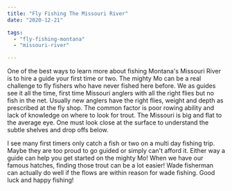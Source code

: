 ```yaml
---
title: "Fly Fishing The Missouri River"
date: "2020-12-21"

tags: 
  - "fly-fishing-montana"
  - "missouri-river"

---
```


One of the best ways to learn more about fishing Montana's Missouri River is to hire a guide your first time or two. The mighty Mo can be a real challenge to fly fishers who have never fished here before. We as guides see it all the time, first time Missouri anglers with all the right flies but no fish in the net. Usually new anglers have the right flies, weight and depth as prescribed at the fly shop. The common factor is poor rowing ability and lack of knowledge on where to look for trout. The Missouri is big and flat to the average eye. One must look close at the surface to understand the subtle shelves and drop offs below.

I see many first timers only catch a fish or two on a multi day fishing trip. Maybe they are too proud to go guided or simply can't afford it. Either way a guide can help you get started on the mighty Mo! When we have our famous hatches, finding those trout can be a lot easier! Wade fisherman can actually do well if the flows are within reason for wade fishing. Good luck and happy fishing!
